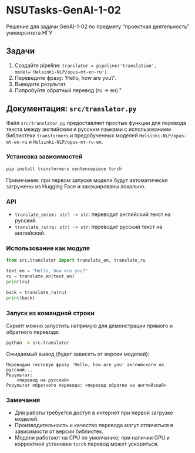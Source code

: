 # NSUTasks-GenAI-1-02

Решение для задачи GenAI-1-02 по предмету "проектная деятельность" университета НГУ

## Задачи

1. Создайте pipeline: `translator = pipeline('translation', model='Helsinki-NLP/opus-mt-en-ru')`.
2. Переведите фразу: 'Hello, how are you?'.
3. Выведите результат.
4. Попробуйте обратный перевод (ru → en)."

## Документация: `src/translator.py`

Файл `src/translator.py` предоставляет простые функции для перевода текста между английским и русским языками с использованием библиотеки `transformers` и предобученных моделей `Helsinki-NLP/opus-mt-en-ru` и `Helsinki-NLP/opus-mt-ru-en`.

### Установка зависимостей

```bash
pip install transformers sentencepiece torch
```

Примечание: при первом запуске модели будут автоматически загружены из Hugging Face и закэшированы локально.

### API

- `translate_en(en: str) -> str`: переводит английский текст на русский.
- `translate_ru(ru: str) -> str`: переводит русский текст на английский.

### Использование как модуля

```python
from src.translator import translate_en, translate_ru

text_en = "Hello, how are you?"
ru = translate_en(text_en)
print(ru)

back = translate_ru(ru)
print(back)
```

### Запуск из командной строки

Скрипт можно запустить напрямую для демонстрации прямого и обратного перевода:

```bash
python -m src.translator
```

Ожидаемый вывод (будет зависеть от версии моделей):

```text
Переводим тестовую фразу 'Hello, how are you' английского на русский...
Результат:
	<перевод на русский>
Результат обратного перевода: <перевод обратно на английский>
```

### Замечания

- Для работы требуется доступ в интернет при первой загрузке моделей.
- Производительность и качество перевода могут отличаться в зависимости от версии библиотек.
- Модели работают на CPU по умолчанию; при наличии GPU и корректной установки `torch` перевод может ускориться.
